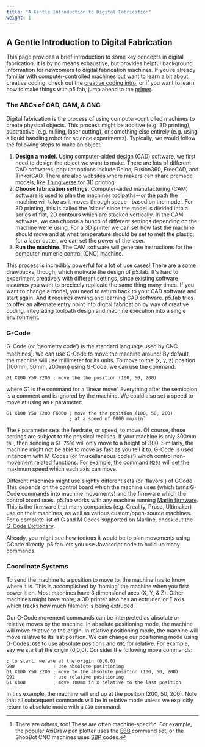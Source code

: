 ```yaml
---
title: "A Gentle Introduction to Digital Fabrication"
weight: 1
---
```


## A Gentle Introduction to Digital Fabrication
This page provides a brief introduction to some key concepts in digital fabrication. It is by no means exhaustive, but provides helpful background information for newcomers to digital fabrication machines. If you’re already familiar with computer-controlled machines but want to learn a bit about creative coding, check out the <a href="../cc-intro">creative coding intro</a>, or if you want to learn how to make things with <span class="fab">p5.fab</span>, jump ahead to the <a href="../p5fab-primer">primer</a>.

<!-- ### Historical Context -->
<!-- Maybe I'll add this later -->

### The ABCs of CAD, CAM, & CNC
Digital fabrication is the process of using computer-controlled machines to create physical objects. This process might be additive (e.g. 3D printing), subtractive (e.g. milling, laser cutting), or something else entirely (e.g. using a liquid handling robot for science experiments). Typically, we would follow the following steps to make an object:

1. **Design a model.** Using computer-aided design (CAD) software, we first need to design the object we want to make. There are lots of different CAD softwares; popular options include Rhino, Fusion360, FreeCAD, and TinkerCAD. There are also websites where makers can share premade models, like <a href="https://www.thingiverse.com/">Thingiverse</a> for 3D printing.
2. **Choose fabrication settings.** Computer-aided manufacturing (CAM) software is used to plan the machines toolpaths--or the path the machine will take as it moves through space--based on the model. For 3D printing, this is called the 'slicer' since the model is divided into a series of flat, 2D contours which are stacked vertically. In the CAM software, we can choose a bunch of different settings depending on the machine we're using. For a 3D printer we can set how fast the machine should move and at what temperature should be set to melt the plastic; for a laser cutter, we can set the power of the laser.
3. **Run the machine.** The CAM software will generate instructions for the computer-numeric control (CNC) machine.

This process is incredibly powerful for a lot of use cases! There are a some drawbacks, though, which motivate the design of <span class="fab">p5.fab</span>. It's hard to experiment creatively with different settings, since existing software assumes you want to precicely replicate the same thing many times. If you want to change a model, you need to return back to your CAD software and start again. And it requires owning and learning CAD software. <span class="fab">p5.fab</span> tries to offer an alternate entry point into digital fabrication by way of creative coding, integrating toolpath design and machine execution into a single environment.

### G-Code
G-Code (or ‘geometry code’) is the standard language used by CNC machines[^1]. We can use G-Code to move the machine around! By default, the machine will use millimeter for its units. To move to the (x, y, z) position (100mm, 50mm, 200mm) using G-Code, we can use the command:

`G1 X100 Y50 Z200 ; move the the position (100, 50, 200)`

where G1 is the command for a ‘linear move’. Everything after the semicolon is a comment and is ignored by the machine. We could also set a speed to move at using an `F` parameter:

```
G1 X100 Y50 Z200 F6000 ; move the the position (100, 50, 200)
                       ; at a speed of 6000 mm/min`
```

The `F` parameter sets the feedrate, or speed, to move. Of course, these settings are subject to the physical realities. If your machine is only 300mm tall, then sending a `G1 Z500` will only move to a height of 300. Similarly, the machine might not be able to move as fast as you tell it to. G-Code is used in tandem with M-Codes (or ‘miscellaneous codes’) which control non-movement related functions. For example, the command `M203` will set the maximum speed which each axis can move.

Different machines might use slightly different sets (or 'flavors') of GCode. This depends on the control board which the machine uses (which turns G-Code commands into machine movements) and the firmware which the control board uses. <span class="fab">p5.fab</span> works with any machine running <a href="https://marlinfw.org">Marlin firmware</a>. This is the firmware that many companies (e.g. Creality, Prusa, Ultimaker) use on their machines, as well as various custom/open-source machines. For a complete list of G and M Codes supported on Marline, check out the <a href="https://marlinfw.org/meta/gcode/">G-Code Dictionary</a>.  

Already, you might see how tedious it would be to plan movements using GCode directly. <span class="fab">p5.fab</span> lets you use Javascript code to build up many commands.

### Coordinate Systems
To send the machine to a position to move to, the machine has to know where it is. This is accomplished by ‘homing’ the machine when you first power it on. Most machines have 3 dimensional axes (X, Y, & Z). Other machines might have more; a 3D printer also has an extruder, or E axis which tracks how much filament is being extruded.

Our G-Code movement commands can be interpreted as absolute or relative moves by the machine. In absolute positioning mode, the machine will move relative to the origin. In relative positioning mode, the machine will move relative to its last position. We can change our positioning mode using G-Codes: `G90` to use absolute positions and `G91` for relative. For example, say we start at the origin (0,0,0). Consider the following move commands:

```
; to start, we are at the origin (0,0,0)
G90              ; use absolute positioning
G1 X100 Y50 Z200 ; move to the absolute position (100, 50, 200)
G91              ; use relative positioning
G1 X100          ; move 100mm in X relative to the last position
```

In this example, the machine will end up at the position (200, 50, 200). Note that all subsequent commands will be in relative mode unless we explicitly return to absolute mode with a `G90` command.

[^1]: There are others, too! These are often machine-specific. For example, the popular AxiDraw pen plotter uses the <a href="https://evil-mad.github.io/EggBot/ebb.html">EBB</a> command set, or the ShopBot CNC machines uses <a href="https://www.shopbottools.com/ShopBotDocs/files/ComRef.pdf">SBP</a> codes.